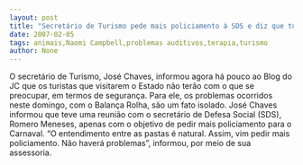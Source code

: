 ```yaml
---
layout: post
title: "Secretário de Turismo pede mais policiamento à SDS e diz que turista não terá problemas"
date: 2007-02-05
tags: animais,Naomi Campbell,problemas auditivos,terapia,turismo
author: None
---
```

O secretário de Turismo, José Chaves, informou agora há pouco ao Blog do JC que os turistas que visitarem o Estado não terão com o que se preocupar, em termos de segurança.
Para ele, os problemas ocorridos neste domingo, com o Balança Rolha, são um fato isolado.
José Chaves informou que teve uma reunião com o secretário de Defesa Social (SDS), Romero Meneses, apenas com o objetivo de pedir mais policiamento para o Carnaval.
“O entendimento entre as pastas é natural. Assim, vim pedir mais policiamento. Não haverá problemas”, informou, por meio de sua assessoria. 